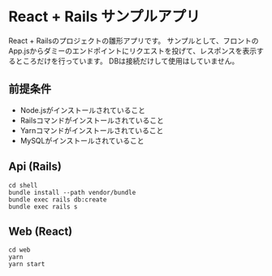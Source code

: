 # React + Rails サンプルアプリ

React + Railsのプロジェクトの雛形アプリです。
サンプルとして、フロントのApp.jsからダミーのエンドポイントにリクエストを投げて、レスポンスを表示するところだけを行っています。
DBは接続だけして使用はしていません。



## 前提条件

- Node.jsがインストールされていること
- Railsコマンドがインストールされていること
- Yarnコマンドがインストールされていること
- MySQLがインストールされていること


## Api (Rails)


```shell
cd shell
bundle install --path vendor/bundle
bundle exec rails db:create
bundle exec rails s
```


## Web (React)


```shell
cd web
yarn
yarn start
```
